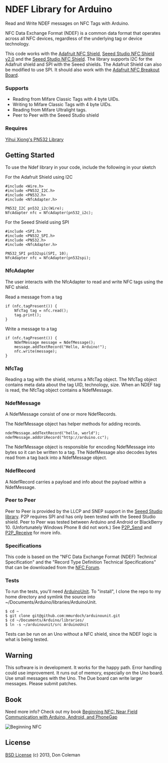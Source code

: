 # NDEF Library for Arduino

Read and Write NDEF messages on NFC Tags with Arduino.

NFC Data Exchange Format (NDEF) is a common data format that operates across all NFC devices, regardless of the underlying tag or device technology.

This code works with the [Adafruit NFC Shield](https://www.adafruit.com/products/789), [Seeed Studio NFC Shield v2.0](http://www.seeedstudio.com/depot/nfc-shield-v20-p-1370.html) and the [Seeed Studio NFC Shield](http://www.seeedstudio.com/depot/nfc-shield-p-916.html?cPath=73). The library supports I2C for the Adafruit shield and SPI with the Seeed shields. The Adafruit Shield can also be modified to use SPI. It should also work with the [Adafruit NFC Breakout Board](https://www.adafruit.com/products/364).

### Supports 
 - Reading from Mifare Classic Tags with 4 byte UIDs.
 - Writing to Mifare Classic Tags with 4 byte UIDs.
 - Reading from Mifare Ultralight tags.
 - Peer to Peer with the Seeed Studio shield

### Requires

[Yihui Xiong's PN532 Library](https://github.com/Seeed-Studio/PN532)

## Getting Started

To use the Ndef library in your code, include the following in your sketch

For the Adafruit Shield using I2C 

    #include <Wire.h>
    #include <PN532_I2C.h>
    #include <PN532.h>
    #include <NfcAdapter.h>
    
    PN532_I2C pn532_i2c(Wire);
    NfcAdapter nfc = NfcAdapter(pn532_i2c);

For the Seeed Shield using SPI

    #include <SPI.h>
    #include <PN532_SPI.h>
    #include <PN532.h>
    #include <NfcAdapter.h>
    
    PN532_SPI pn532spi(SPI, 10);
    NfcAdapter nfc = NfcAdapter(pn532spi);

### NfcAdapter

The user interacts with the NfcAdapter to read and write NFC tags using the NFC shield.

Read a message from a tag

    if (nfc.tagPresent()) {
        NfcTag tag = nfc.read();
        tag.print();
    }

Write a message to a tag

    if (nfc.tagPresent()) {
        NdefMessage message = NdefMessage();
        message.addTextRecord("Hello, Arduino!");
        nfc.write(message);
    }

### NfcTag 

Reading a tag with the shield, returns a NfcTag object. The NfcTag object contains meta data about the tag UID, technology, size.  When an NDEF tag is read, the NfcTag object contains a NdefMessage.

### NdefMessage

A NdefMessage consist of one or more NdefRecords.

The NdefMessage object has helper methods for adding records.

    ndefMessage.addTextRecord("hello, world");
    ndefMessage.addUriRecord("http://arduino.cc");

The NdefMessage object is responsible for encoding NdefMessage into bytes so it can be written to a tag. The NdefMessage also decodes bytes read from a tag back into a NdefMessage object.

### NdefRecord

A NdefRecord carries a payload and info about the payload within a NdefMessage.

### Peer to Peer

Peer to Peer is provided by the LLCP and SNEP support in the [Seeed Studio library](https://github.com/Seeed-Studio/PN532).  P2P requires SPI and has only been tested with the Seeed Studio shield.  Peer to Peer was tested between Arduino and Android or BlackBerry 10. (Unfortunately Windows Phone 8 did not work.) See [P2P_Send](examples/P2P_Send/P2P_Send.ino) and [P2P_Receive](examples/P2P_Receive/P2P_Receive.ino) for more info.

### Specifications

This code is based on the "NFC Data Exchange Format (NDEF) Technical Specification" and the "Record Type Definition Technical Specifications" that can be downloaded from the [NFC Forum](http://www.nfc-forum.org/specs/spec_license).

### Tests

To run the tests, you'll need [ArduinoUnit](https://github.com/mmurdoch/arduinounit). To "install", I clone the repo to my home directory and symlink the source into ~/Documents/Arduino/libraries/ArduinoUnit.

    $ cd ~
    $ git clone git@github.com:mmurdoch/arduinounit.git
    $ cd ~/Documents/Arduino/libraries/
    $ ln -s ~/arduinounit/src ArduinoUnit
    
Tests can be run on an Uno without a NFC shield, since the NDEF logic is what is being tested.
    
## Warning

This software is in development. It works for the happy path. Error handling could use improvement. It runs out of memory, especially on the Uno board. Use small messages with the Uno. The Due board can write larger messages. Please submit patches.

## Book
Need more info? Check out my book [Beginning NFC: Near Field Communication with Arduino, Android, and PhoneGap](http://shop.oreilly.com/product/0636920021193.do)

![Beginning NFC](http://akamaicovers.oreilly.com/images/0636920021193/cat.gif)

## License

[BSD License](https://github.com/don/Ndef/blob/master/LICENSE.txt) (c) 2013, Don Coleman
